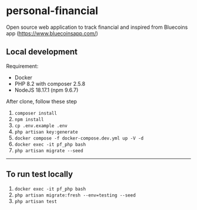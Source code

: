 # personal-financial
Open source web application to track financial and inspired from Bluecoins app (https://www.bluecoinsapp.com/)

## Local development

Requirement:
- Docker
- PHP 8.2 with composer 2.5.8
- NodeJS 18.17.1 (npm 9.6.7)

After clone, follow these step
1. ```composer install```
1. ```npm install```
1. ```cp .env.example .env```
1. ```php artisan key:generate```
1. ```docker compose -f docker-compose.dev.yml up -V -d```
1. ```docker exec -it pf_php bash```
1. ```php artisan migrate --seed```

---

## To run test locally

1. ```docker exec -it pf_php bash```
1. ```php artisan migrate:fresh --env=testing --seed```
1. ```php artisan test```